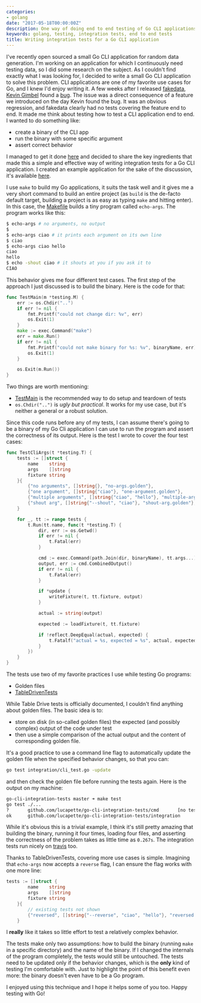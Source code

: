 ```yaml
---
categories:
- golang
date: "2017-05-18T00:00:00Z"
description: One way of doing end to end testing of Go CLI applications
keywords: golang, testing, integration tests, end to end tests
title: Writing integration tests for a Go CLI application
---
```


I've recently open sourced a small Go CLI application for random data
generation. I'm working on an application for which I continuously need
testing data, so I did some research on the subject. As I couldn't find
exactly what I was looking for, I decided to write a small Go CLI application
to solve this problem. CLI applications are one of my favorite use cases for
Go, and I knew I'd enjoy writing it. A few weeks after I released
[fakedata](https://github.com/lucapette/fakedata), [Kevin
Gimbel](https://twitter.com/\_kevinatari) found a
[bug](https://github.com/lucapette/fakedata/issues/12). The issue was a direct
consequence of a feature we introduced on the day Kevin found the bug. It was
an obvious regression, and fakedata clearly had no tests covering the feature
end to end. It made me think about testing how to test a CLI application end
to end.  I wanted to do something like:

- create a binary of the CLI app
- run the binary with some specific argument
- assert correct behavior

I managed to get it done [here](https://github.com/lucapette/fakedata/pull/14)
and decided to share the key ingredients that made this a simple and effective
way of writing integration tests for a Go CLI application. I created an
example application for the sake of the discussion, it's available
[here](https://github.com/lucapette/go-cli-integration-tests).

I use `make` to build my Go applications, it suits the task well and it gives me
a very short command to build an entire project (as `build` is the de-facto
default target, building a project is as easy as typing `make` and hitting
enter). In this case, the
[Makefile](https://github.com/lucapette/go-cli-integration-tests/blob/master/Makefile)
builds a tiny program called `echo-args`. The program works like this:

```sh
$ echo-args # no arguments, no output
$
$ echo-args ciao # it prints each argument on its own line
$ ciao
$ echo-args ciao hello
ciao
hello
$ echo -shout ciao # it shouts at you if you ask it to
CIAO
```

This behavior gives me four different test cases. The first step of the approach
I just discussed is to build the binary. Here is the code for that:

```go
func TestMain(m *testing.M) {
	err := os.Chdir("..")
	if err != nil {
		fmt.Printf("could not change dir: %v", err)
		os.Exit(1)
	}
	make := exec.Command("make")
	err = make.Run()
	if err != nil {
		fmt.Printf("could not make binary for %s: %v", binaryName, err)
		os.Exit(1)
	}

	os.Exit(m.Run())
}
```

Two things are worth mentioning:

- [TestMain](https://golang.org/pkg/testing/#hdr-Main) is the recommended way to
  do setup and teardown of tests
- `os.Chdir("..")` is _ugly but practical_. It works for my use case, but it's
  neither a general or a robust solution.

Since this code runs before any of my tests, I can assume there's going to be a
binary of my Go Cli application I can use to run the program and assert the
correctness of its output. Here is the test I wrote to cover the four test
cases:

```go
func TestCliArgs(t *testing.T) {
	tests := []struct {
		name    string
		args    []string
		fixture string
	}{
		{"no arguments", []string{}, "no-args.golden"},
		{"one argument", []string{"ciao"}, "one-argument.golden"},
		{"multiple arguments", []string{"ciao", "hello"}, "multiple-arguments.golden"},
		{"shout arg", []string{"--shout", "ciao"}, "shout-arg.golden"},
	}

	for _, tt := range tests {
		t.Run(tt.name, func(t *testing.T) {
			dir, err := os.Getwd()
			if err != nil {
				t.Fatal(err)
			}

			cmd := exec.Command(path.Join(dir, binaryName), tt.args...)
			output, err := cmd.CombinedOutput()
			if err != nil {
				t.Fatal(err)
			}

			if *update {
				writeFixture(t, tt.fixture, output)
			}

			actual := string(output)

			expected := loadFixture(t, tt.fixture)

			if !reflect.DeepEqual(actual, expected) {
				t.Fatalf("actual = %s, expected = %s", actual, expected)
			}
		})
	}
}
```

The tests use two of my favorite practices I use while testing Go programs:

- Golden files
- [TableDrivenTests](https://github.com/golang/go/wiki/TableDrivenTests)

While Table Drive tests is officially documented, I couldn't find anything about
golden files. The basic idea is to:

- store on disk (in so-called golden files) the expected (and possibly complex)
  output of the code under test
- then use a simple comparison of the actual output and the content of
  corresponding golden file.

It's a good practice to use a command line flag to automatically update the
golden file when the specified behavior changes, so that you can:

```sh
go test integration/cli_test.go -update
```

and then check the golden file before running the tests again. Here is the
output on my machine:

```sh
go-cli-integration-tests master ➜ make test
go test ./...
?       github.com/lucapette/go-cli-integration-tests/cmd       [no test files]
ok      github.com/lucapette/go-cli-integration-tests/integration       0.267s
```

While it's obvious this is a trivial example, I think it's still pretty amazing
that building the binary, running it four times, loading four files, and
asserting the correctness of the problem takes as little time as `0.267s`. The
integration tests run nicely on
[travis](https://travis-ci.org/lucapette/go-cli-integration-tests) too.

Thanks to TableDrivenTests, covering more use cases is simple. Imagining that
`echo-args` now accepts a `reverse` flag, I can ensure the flag works with one
more line:

```go
tests := []struct {
		name    string
		args    []string
		fixture string
	}{
        // existing tests not shown
		{"reversed", []string{"--reverse", "ciao", "hello"}, "reversed.golden"},
	}
```

I **really** like it takes so little effort to test a relatively complex
behavior.

The tests make only two assumptions: how to build the binary (running `make` in
a specific directory) and the name of the binary. If I changed the internals of
the program completely, the tests would still be untouched. The tests need to be
updated only if the behavior changes, which is the **only** kind of testing I'm
comfortable with. Just to highlight the point of this benefit even more: the
binary doesn't even have to be a Go program.

I enjoyed using this technique and I hope it helps some of you too. Happy
testing with Go!
